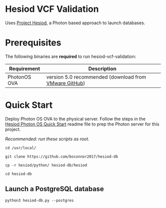 # Hesiod VCF Validation
Uses [Project Hesiod](https://github.com/boconnor2017/hesiod), a Photon based approach to launch databases. 

# Prerequisites
The following binaries are **required** to run hesiod-vcf-validation:

| Requirement | Description |
|-------------|-------------|
| PhotonOS OVA | version 5.0 recommended (download from [VMware GitHub](https://vmware.github.io/photon/)) |

# Quick Start
Deploy Photon OS OVA to the physical server. Follow the steps in the [Hesiod Photon OS Quick Start](https://github.com/boconnor2017/hesiod/blob/main/photon/readme.md) readme file to prep the Photon server for this project. 

*Recommended: run these scripts as root.*
```
cd /usr/local/
```
```
git clone https://github.com/boconnor2017/hesiod-db
```
```
cp -r hesiod/python/ hesiod-db/hesiod
```
```
cd hesiod-db
```

## Launch a PostgreSQL database
```
python3 hesiod-db.py --postgres
```

